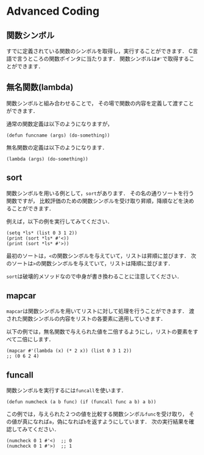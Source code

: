 # Advanced Coding

## 関数シンボル

すでに定義されている関数のシンボルを取得し，実行することができます．
C言語で言うところの関数ポインタに当たります．
関数シンボルは`#'`で取得することができます．


## 無名関数(lambda)

関数シンボルと組み合わせることで，
その場で関数の内容を定義して渡すことができます．

通常の関数定義は以下のようになりますが，

```
(defun funcname (args) (do-something))
```

無名関数の定義は以下のようになります．

```
(lambda (args) (do-something))
```

## sort

関数シンボルを用いる例として，`sort`があります．
その名の通りソートを行う関数ですが，
比較評価のための関数シンボルを受け取り昇順，降順などを決めることができます．

例えば，以下の例を実行してみてください．

```
(setq *ls* (list 0 3 1 2))
(print (sort *ls* #'<))
(print (sort *ls* #'>))
```

最初のソートは，`<`の関数シンボルを与えていて，リストは昇順に並びます．
次のソートは`>`の関数シンボルを与えていて，リストは降順に並びます．

`sort`は破壊的メソッドなので中身が書き換わることに注意してください．


## mapcar

`mapcar`は関数シンボルを用いてリストに対して処理を行うことができます．
渡された関数シンボルの内容をリストの各要素に適用していきます．

以下の例では，無名関数で与えられた値を二倍するようにし，リストの要素をすべて二倍にします．

```
(mapcar #'(lambda (x) (* 2 x)) (list 0 3 1 2))
;; (0 6 2 4)
```


## funcall

関数シンボルを実行するには`funcall`を使います．

```
(defun numcheck (a b func) (if (funcall func a b) a b))
```

この例では，与えられた２つの値を比較する関数シンボル`func`を受け取り，
その値が真になれば`a`，偽になれば`b`を返すようにしています．
次の実行結果を確認してみてください．

```
(numcheck 0 1 #'<)  ;; 0
(numcheck 0 1 #'>)  ;; 1
```
